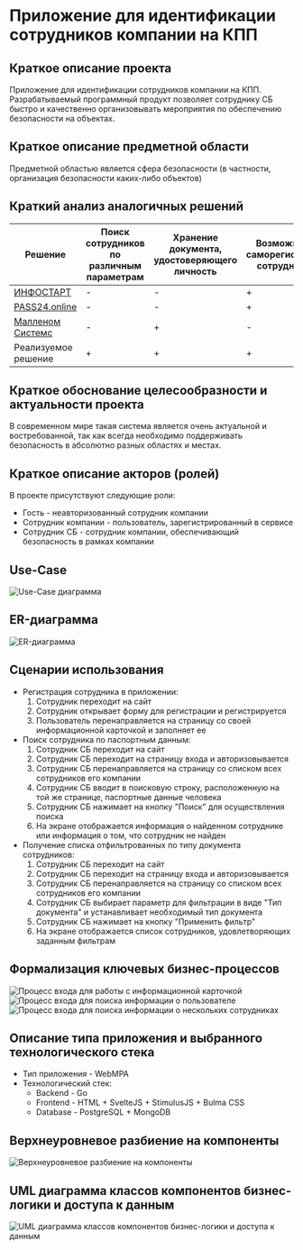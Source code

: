 # Приложение для идентификации сотрудников компании на КПП

## Краткое описание проекта

Приложение для идентификации сотрудников компании на КПП. Разрабатываемый программный продукт позволяет сотруднику СБ быстро и качественно организовывать мероприятия по обеспечению безопасности на объектах.

## Краткое описание предметной области

Предметной областью является сфера безопасности (в частности, организация безопасности каких-либо объектов)

## Краткий анализ аналогичных решений

Решение                                      | Поиск сотрудников по различным параметрам | Хранение документа, удостоверяющего личность | Возможность саморегистрации сотрудником | 
-------------------------------------------- |-------------------------------------------|----------------------------------------------|-----------------------------------------
[ИНФОСТАРТ](https://infostart.ru)         | -                                         | -                                            | +                                       |
[PASS24.online](https://pass24online.ru)   | -                                         | -                                            | +                                       |
[Малленом Системс](https://www.mallenom.ru) | -                                         | +                                            | -                                       |
Реализуемое решение                          | +                                         | +                                            | +                                       |

## Краткое обоснование целесообразности и актуальности проекта

В современном мире такая система является очень актуальной и востребованной, так как всегда необходимо поддерживать безопасность в абсолютно разных областях и местах.

## Краткое описание акторов (ролей)

В проекте присутствуют следующие роли:

- Гость - неавторизованный сотрудник компании
- Сотрудник компании - пользователь, зарегистрированный в сервисе
- Сотрудник СБ - сотрудник компании, обеспечивающий безопасность в рамках компании

## Use-Case

![Use-Case диаграмма](diagrams/use-case.svg)

## ER-диаграмма

![ER-диаграмма](diagrams/ER.svg)

## Сценарии использования

- Регистрация сотрудника в приложении:
  1) Сотрудник переходит на сайт
  2) Сотрудник открывает форму для регистрации и регистрируется
  3) Пользователь перенаправляется на страницу со своей информационной карточкой и заполняет ее
- Поиск сотрудника по паспортным данным:
  1) Сотрудник СБ переходит на сайт
  2) Сотрудник СБ переходит на страницу входа и авторизовывается
  3) Сотрудник СБ перенаправляется на страницу со списком всех сотрудников его компании
  4) Сотрудник СБ вводит в поисковую строку, расположенную на той же странице, паспортные данные человека
  5) Сотрудник СБ нажимает на кнопку "Поиск" для осуществления поиска
  6) На экране отображается информация о найденном сотруднике или информация о том, что сотрудник не найден
- Получение списка отфильтрованных по типу документа сотрудников:
  1) Сотрудник СБ переходит на сайт
  2) Сотрудник СБ переходит на страницу входа и авторизовывается
  3) Сотрудник СБ перенаправляется на страницу со списком всех сотрудников его компании
  4) Сотрудник СБ выбирает параметр для фильтрации в виде "Тип документа" и устанавливает необходимый тип документа
  5) Сотрудник СБ нажимает на кнопку "Применить фильтр"
  6) На экране отображается список сотрудников, удовлетворяющих заданным фильтрам

## Формализация ключевых бизнес-процессов

![Процесс входа для работы с информационной карточкой](diagrams/BPMN1.svg)
![Процесс входа для поиска информации о пользователе](diagrams/BPMN2.svg)
![Процесс входа для поиска информации о нескольких сотрудниках](diagrams/BPMN3.svg)


## Описание типа приложения и выбранного технологического стека

- Тип приложения - WebMPA
- Технологический стек:
  - Backend - Go
  - Frontend - HTML + SvelteJS + StimulusJS + Bulma CSS
  - Database - PostgreSQL + MongoDB

## Верхнеуровневое разбиение на компоненты

![Верхнеуровневое разбиение на компоненты](diagrams/components.svg)

## UML диаграмма классов компонентов бизнес-логики и доступа к данным

![UML диаграмма классов компонентов бизнес-логики и доступа к данным](diagrams/uml.svg)